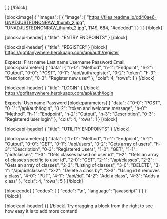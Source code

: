   ]
}
[/block]

[block:image]
{
  "images": [
    {
      "image": [
        "https://files.readme.io/dd40ae6-UNADJUSTEDNONRAW_thumb_2.jpg",
        "UNADJUSTEDNONRAW_thumb_2.jpg",
        1149,
        684,
        "#ededed"
      ]
    }
  ]
}
[/block]

[block:api-header]
{
  "title": "ENTRY ENDPOINTS"
}
[/block]

[block:api-header]
{
  "title": "REGISTER"
}
[/block]
https://gofitanywhere.herokuapp.com/api/auth/register

Expects:
First name
Last name
Username
Password
Email
[block:parameters]
{
  "data": {
    "h-0": "Method",
    "h-1": "Endpoint",
    "h-2": "Output",
    "0-0": "POST",
    "0-1": "/api/auth/register",
    "0-2": "token",
    "h-3": "Description",
    "0-3": "Register new user"
  },
  "cols": 4,
  "rows": 1
}
[/block]

[block:api-header]
{
  "title": "LOGIN"
}
[/block]
https://gofitanywhere.herokuapp.com/api/auth/login

Expects:
Username
Password
[block:parameters]
{
  "data": {
    "0-0": "POST",
    "0-1": "/api/auth/login",
    "0-2": "token and welcome message",
    "h-0": "Method",
    "h-1": "Endpoint",
    "h-2": "Output",
    "h-3": "Description",
    "0-3": "Registered user login"
  },
  "cols": 4,
  "rows": 1
}
[/block]

[block:api-header]
{
  "title": "UTILITY ENDPOINTS"
}
[/block]


[block:parameters]
{
  "data": {
    "h-0": "Method",
    "h-1": "Endpoint",
    "h-2": "Output",
    "0-0": "GET",
    "0-1": "/api/users",
    "0-2": "Gets array of users",
    "h-3": "Description",
    "0-3": "Registered Users",
    "1-0": "GET",
    "1-1": "/:id/classes",
    "1-3": "Gets classes based on user id",
    "1-2": "Gets an array of classes specific to user id",
    "2-0": "GET",
    "2-1": "/api/classes",
    "2-2": "Gets an array of classes",
    "2-3": "Listing of classes",
    "3-0": "DELETE",
    "3-1": "/api/:id/classes",
    "3-2": "Delete a class by",
    "3-3": "Using id it removes a class",
    "4-0": "PUT",
    "4-1": "/api/:id",
    "4-2": "Add a class",
    "4-3": "Adds a class"
  },
  "cols": 4,
  "rows": 5
}
[/block]

[block:code]
{
  "codes": [
    {
      "code": "\n",
      "language": "javascript"
    }
  ]
}
[/block]

[block:api-header]
{}
[/block]
Try dragging a block from the right to see how easy it is to add more content!